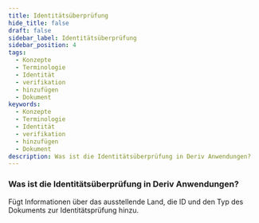 ```yaml
---
title: Identitätsüberprüfung
hide_title: false
draft: false
sidebar_label: Identitätsüberprüfung
sidebar_position: 4
tags:
  - Konzepte
  - Terminologie
  - Identität
  - verifikation
  - hinzufügen
  - Dokument
keywords:
  - Konzepte
  - Terminologie
  - Identität
  - verifikation
  - hinzufügen
  - Dokument
description: Was ist die Identitätsüberprüfung in Deriv Anwendungen?
---
```


### Was ist die Identitätsüberprüfung in Deriv Anwendungen?

Fügt Informationen über das ausstellende Land, die ID und den Typ des Dokuments zur Identitätsprüfung hinzu.
